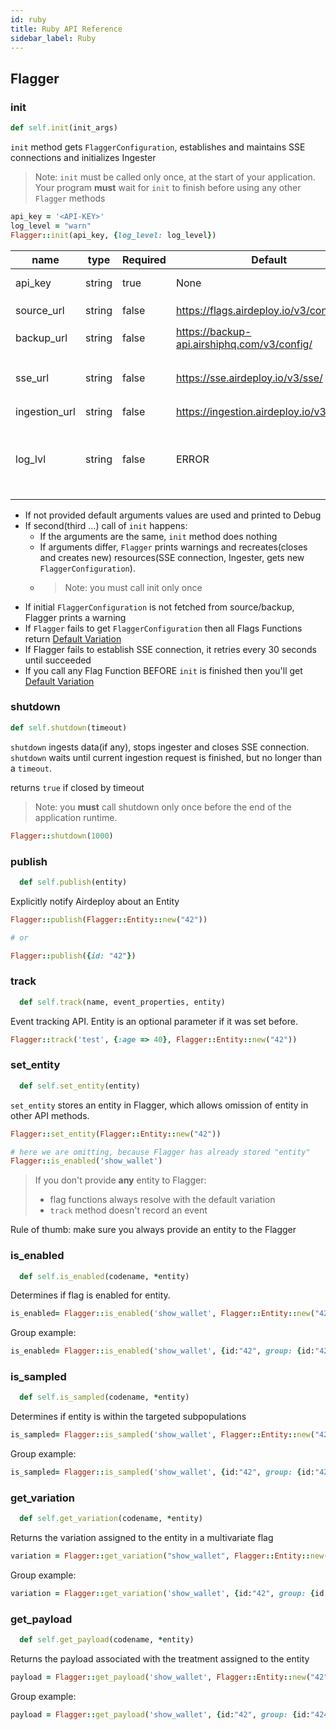 ```yaml
---
id: ruby
title: Ruby API Reference
sidebar_label: Ruby
---
```


## Flagger

### init

```ruby
def self.init(init_args)
```

`init` method gets `FlaggerConfiguration`, establishes and maintains SSE connections and initializes Ingester

> Note: `init` must be called only once, at the start of your application.
> Your program **must** wait for `init` to finish before using any other `Flagger` methods

```ruby
api_key = '<API-KEY>'
log_level = "warn"
Flagger::init(api_key, {log_level: log_level})
```

| name          | type   | Required | Default                                     | Description                                                                                             |
| ------------- | ------ | -------- | ------------------------------------------- | ------------------------------------------------------------------------------------------------------- |
| api_key       | string | true     | None                                        | API key to an environment                                                                               |
| source_url    | string | false    | https://flags.airdeploy.io/v3/config/       | URL to get `FlaggerConfiguration`                                                                       |
| backup_url    | string | false    | https://backup-api.airshiphq.com/v3/config/ | backup URL to get `FlaggerConfiguration`                                                                |
| sse_url       | string | false    | https://sse.airdeploy.io/v3/sse/            | URL for real-time updates of `FlaggerConfiguration` via sse                                             |
| ingestion_url | string | false    | https://ingestion.airdeploy.io/v3/ingest/   | URL for ingestion                                                                                       |
| log_lvl       | string | false    | ERROR                                       | set up log level: ERROR, WARN, DEBUG. Debug is the most verbose level and includes all Network requests |

- If not provided default arguments values are used and printed to Debug
- If second(third …) call of `init` happens:
  - If the arguments are the same, `init` method does nothing
  - If arguments differ, `Flagger` prints warnings and recreates(closes and creates new) resources(SSE connection,
    Ingester, gets new `FlaggerConfiguration`).
  - > Note: you must call init only once
- If initial `FlaggerConfiguration` is not fetched from source/backup, Flagger prints a warning
- If `Flagger` fails to get `FlaggerConfiguration` then all Flags Functions return [Default Variation](../flagger-sdk/default-variation.md)
- If Flagger fails to establish SSE connection, it retries every 30 seconds until succeeded
- If you call any Flag Function BEFORE `init` is finished then you'll get [Default Variation](../flagger-sdk/default-variation.md)

### shutdown

```ruby
def self.shutdown(timeout)
```

`shutdown` ingests data(if any), stops ingester and closes SSE connection.
`shutdown` waits until current ingestion request is finished, but no longer than a `timeout`.

returns `true` if closed by timeout

> Note: you **must** call shutdown only once before the end of the application runtime.

```ruby
Flagger::shutdown(1000)
```

### publish

```ruby
  def self.publish(entity)
```

Explicitly notify Airdeploy about an Entity

```ruby
Flagger::publish(Flagger::Entity::new("42"))

# or

Flagger::publish({id: "42"})
```

### track

```ruby
  def self.track(name, event_properties, entity)
```

Event tracking API.
Entity is an optional parameter if it was set before.

```ruby
Flagger::track('test', {:age => 40}, Flagger::Entity::new("42"))
```

### set_entity

```ruby
  def self.set_entity(entity)
```

`set_entity` stores an entity in Flagger, which allows omission of entity in other API methods.

```ruby
Flagger::set_entity(Flagger::Entity::new("42"))

# here we are omitting, because Flagger has already stored "entity"
Flagger::is_enabled('show_wallet')
```

> If you don't provide **any** entity to Flagger:
>
> - flag functions always resolve with the default variation
> - `track` method doesn't record an event

Rule of thumb: make sure you always provide an entity to the Flagger

### is_enabled

```ruby
  def self.is_enabled(codename, *entity)
```

Determines if flag is enabled for entity.

```ruby
is_enabled= Flagger::is_enabled('show_wallet', Flagger::Entity::new("42"))
```

Group example:

```ruby
is_enabled= Flagger::is_enabled('show_wallet', {id:"42", group: {id:"4242", type: 'company'}})
```

### is_sampled

```ruby
  def self.is_sampled(codename, *entity)
```

Determines if entity is within the targeted subpopulations

```ruby
is_sampled= Flagger::is_sampled('show_wallet', Flagger::Entity::new("42"))
```

Group example:

```ruby
is_sampled= Flagger::is_sampled('show_wallet', {id:"42", group: {id:"4242", type: 'company'}})
```

### get_variation

```ruby
  def self.get_variation(codename, *entity)
```

Returns the variation assigned to the entity in a multivariate flag

```ruby
variation = Flagger::get_variation("show_wallet", Flagger::Entity::new("42"))
```

Group example:

```ruby
variation = Flagger::get_variation('show_wallet', {id:"42", group: {id:"4242", type: 'company'}})
```

### get_payload

```ruby
  def self.get_payload(codename, *entity)
```

Returns the payload associated with the treatment assigned to the entity

```ruby
payload = Flagger::get_payload('show_wallet', Flagger::Entity::new("42"))
```

Group example:

```ruby
payload = Flagger::get_payload('show_wallet', {id:"42", group: {id:"4242", type: 'company'}})
```
